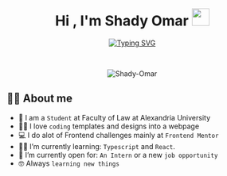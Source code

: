 <h1 align="center">Hi , I'm Shady Omar <img src="https://media.giphy.com/media/hvRJCLFzcasrR4ia7z/giphy.gif" width="35"></h1>
<p align="center">
  <a href="https://git.io/typing-svg"><img src="https://readme-typing-svg.herokuapp.com?font=Fira+Code&pause=1000&width=435&lines=Frontend+Developer;Love+coding+websites;Always+learning+new+stuff" alt="Typing SVG" /></a>
</p>


<br>

<p align="center"> 
	<img src="https://komarev.com/ghpvc/?username=Shady-Omar&label=Profile%20views&color=0e75b6&style=plastic" alt="Shady-Omar" /> 
</p>


## :sassy_man:  About me
- :school: I am a `Student` at Faculty of Law at Alexandria University
- :technologist: I love `coding` templates and designs into a webpage
- :computer: I do alot of Frontend challenges mainly at `Frontend Mentor`
- :student: I’m currently learning: `Typescript` and `React`.
- :thinking: I’m currently open for: `An Intern` or a new `job opportunity`
- :nerd_face: Always `learning new things`
